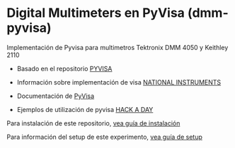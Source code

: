 # Digital Multimeters en PyVisa (dmm-pyvisa)

Implementación de Pyvisa para multimetros Tektronix DMM 4050 y Keithley 2110

* Basado en el repositorio [PYVISA](https://github.com/pyvisa)

* Información sobre implementación de visa [NATIONAL INSTRUMENTS](http://www.ni.com/visa/)

* Documentación de [PyVisa](http://pyvisa-py.readthedocs.io/en/latest/)

* Ejemplos de utilización de pyvisa [HACK A DAY](https://hackaday.com/2016/11/16/how-to-control-your-instruments-from-a-computer-its-easier-than-you-think/)

Para instalación de este repositorio, [vea guía de instalación](instalation.md)

Para información del setup de este experimento, [vea guía de setup](setup.md)
